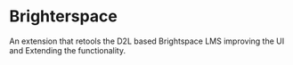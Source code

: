 # Brighterspace
An extension that retools the D2L based Brightspace LMS improving the UI and Extending the functionality.
